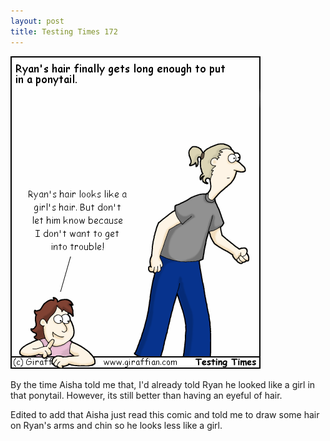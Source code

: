 ```yaml
---
layout: post
title: Testing Times 172
---
```

<img src="/images/tt0172.png">

By the time Aisha told me that, I'd already told Ryan he looked like a girl in that ponytail. However, its still better than having an eyeful of hair.

Edited to add that Aisha just read this comic and told me to draw some hair on Ryan's arms and chin so he looks less like a girl.